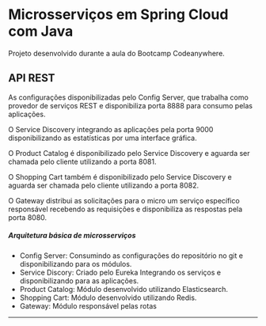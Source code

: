 # Microsserviços em Spring Cloud com Java

Projeto desenvolvido durante a aula do Bootcamp Codeanywhere.

## API REST

As configurações disponibilizadas pelo Config Server, que trabalha como provedor de serviços REST e disponibiliza porta 8888 para consumo pelas aplicações.

O Service Discovery integrando as aplicações pela porta 9000 disponibilizando as estatísticas por uma interface gráfica.

O Product Catalog é disponibilizado pelo Service Discovery e aguarda ser chamada pelo cliente utilizando a porta 8081.

O Shopping Cart também é disponibilizado pelo Service Discovery e aguarda ser chamada pelo cliente utilizando a porta 8082.

O Gateway distribui as solicitações para o micro um serviço específico responsável recebendo as requisições e disponibiliza as respostas pela porta 8080.

##### Arquitetura básica de microsserviços

- Config Server: Consumindo as configurações do repositório no git e disponibilizando para os módulos.
- Service Discory: Criado pelo Eureka Integrando os serviços e disponibilizando para as aplicações.
- Product Catalog: Módulo desenvolvido utilizando Elasticsearch.
- Shopping Cart: Módulo desenvolvido utilizando Redis.
- Gateway: Módulo responsável pelas rotas



---






